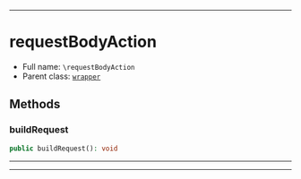 ***

# requestBodyAction





* Full name: `\requestBodyAction`
* Parent class: [`wrapper`](./yxorP/inc/wrapper.md)




## Methods


### buildRequest



```php
public buildRequest(): void
```











***


***

